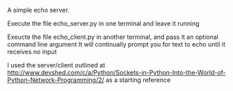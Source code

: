 A simple echo server.

Execute the file echo_server.py in one terminal and leave it running

Exeucte the file echo_client.py in another terminal, and pass it an optional command line argument
It will continually prompt you for text to echo until it receives no input

I used the server/client outlined at http://www.devshed.com/c/a/Python/Sockets-in-Python-Into-the-World-of-Python-Network-Programming/2/ as a starting reference